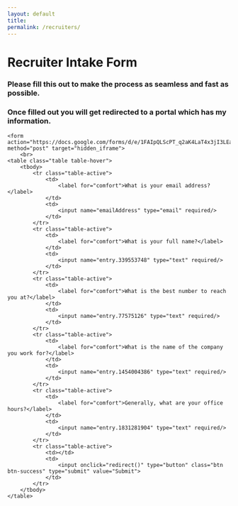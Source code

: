 ```yaml
---
layout: default
title:
permalink: /recruiters/
---
```


<!-- Email Template:

Hi <name>,

Thank you for reaching out. I'm always excited for challenging new opportunities. 

Could you please submit this recruiter intake form, after submitting you will get access to my basic information and I will reach out to you to schedule an initial phone screen.
https://www.clickthisnick.com/recruiters/

I look forward to working with you,
    - Nick -->

<script type="text/javascript">
    function redirect() {
        window.location='../hyREOVPtbabaoyLOQbqaserONMvsRMlt/'
    };
</script>

<iframe name="hidden_iframe" id="hidden_iframe" style="display:none;"></iframe>
<div class="jumbotron">
    <!-- TITLE YOUR FORM -->
    <h1>Recruiter Intake Form</h1>
    <h3>Please fill this out to make the process as seamless and fast as possible.</h3>
    <h3>Once filled out you will get redirected to a portal which has my information.</h3>

    <form action="https://docs.google.com/forms/d/e/1FAIpQLScPT_q2aK4LaT4x3jI3LEa40yCvjZXSwWVwPoTdLBTmET0AEA/formResponse" method="post" target="hidden_iframe">
        <br>
    <table class="table table-hover">
        <tbody>
            <tr class="table-active">
                <td>
                    <label for="comfort">What is your email address?</label>
                </td>
                <td>
                    <input name="emailAddress" type="email" required/>
                </td>
            </tr>
            <tr class="table-active">
                <td>
                    <label for="comfort">What is your full name?</label>
                </td>
                <td>
                    <input name="entry.339553748" type="text" required/>
                </td>
            </tr>
            <tr class="table-active">
                <td>
                    <label for="comfort">What is the best number to reach you at?</label>
                </td>
                <td>
                    <input name="entry.77575126" type="text" required/>
                </td>
            </tr>
            <tr class="table-active">
                <td>
                    <label for="comfort">What is the name of the company you work for?</label>
                </td>
                <td>
                    <input name="entry.1454004386" type="text" required/>
                </td>
            </tr>
            <tr class="table-active">
                <td>
                    <label for="comfort">Generally, what are your office hours?</label>
                </td>
                <td>
                    <input name="entry.1831281904" type="text" required/>
                </td>
            </tr>
            <tr class="table-active">
                <td></td>
                <td>
                    <input onclick="redirect()" type="button" class="btn btn-success" type="submit" value="Submit">
                </td>
            </tr>
        </tbody>
    </table>
</form>
</div>